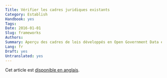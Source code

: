 ```yaml
---
Title: Vérifier les cadres juridiques existants
Category: Establish
Handbook: yes
Tags:
Date: 2016-01-01
Slug: frameworks
Authors:
Summary: Aperçu des cadres de lois développés en Open Government Data en Suisse
Lang: fr
Draft: yes
Untranslated: yes
---
```


Cet article est [disponible en anglais](/en/establish/frameworks).
